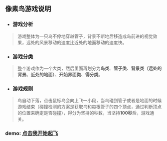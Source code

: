 ## 像素鸟游戏说明
* ### 游戏分析
>游戏整体为一只鸟不停地穿越管子，背景不断地后移造成鸟前进的视觉效果，远处的风景移动的速度比近处的地面移动的速度快。
* ### 游戏分类
>整个游戏作为一个大类，然后里面再划分为**鸟类**、**管子类**、**背景类（远处的背景、近处的地面）**、**开始界面类**、**得分类**。
* ### 游戏规则
>鸟自动下落，点击鼠标鸟会向上飞一小段，当鸟碰到管子或者是地面的时候游戏结束（碰撞检测的方案是获取鸟和每根管子的四个顶点，通过判断顶点的位置来确定是否碰撞），得分为坚持的秒数，当坚持**100秒**后，游戏通关。
### demo: [点击我开始起飞](https://chenchunyang123.github.io/Canvas-flyBird-demo/index.html)
